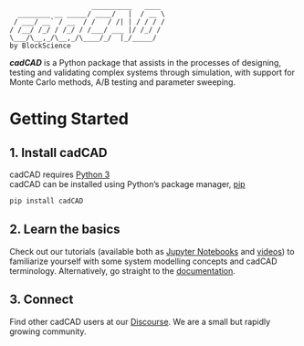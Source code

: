 ```
                    __________   ____ 
  ________ __ _____/ ____/   |  / __ \
 / ___/ __` / __  / /   / /| | / / / /
/ /__/ /_/ / /_/ / /___/ ___ |/ /_/ / 
\___/\__,_/\__,_/\____/_/  |_/_____/  
by BlockScience
```
***cadCAD*** is a Python package that assists in the processes of designing, testing and validating complex systems 
through simulation, with support for Monte Carlo methods, A/B testing and parameter sweeping. 

# Getting Started
## 1. Install cadCAD
cadCAD requires [Python 3](https://www.python.org/downloads/)  
cadCAD can be installed using Python’s package manager, [pip](https://pypi.org/project/cadCAD/)
```bash
pip install cadCAD
```
## 2. Learn the basics
Check out our tutorials (available both as [Jupyter Notebooks](tutorials) and 
[videos](https://www.youtube.com/watch?v=uJEiYHRWA9g&list=PLmWm8ksQq4YKtdRV-SoinhV6LbQMgX1we)) to familiarize yourself 
with some system modelling concepts and cadCAD terminology. Alternatively, go straight to the 
[documentation](documentation).

## 3. Connect
Find other cadCAD users at our [Discourse](https://community.cadcad.org/). We are a small but rapidly growing community.
